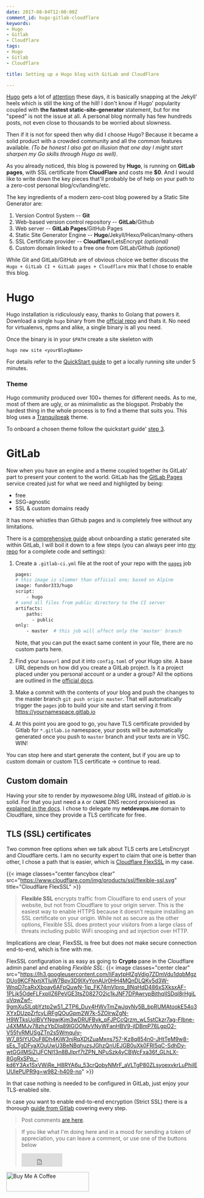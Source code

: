 ```yaml
---
date: 2017-08-04T12:00:00Z
comment_id: hugo-gitlab-cloudflare
keywords:
- Hugo
- Gitlab
- Cloudflare
tags:
- Hugo
- Gitlab
- Cloudflare

title: Setting up a Hugo blog with GitLab and CloudFlare

---
```


[Hugo](https://gohugo.io/) gets a lot of [attention](https://www.staticgen.com/hugo) these days, it is basically snapping at the Jekyll' heels which is still the king of the hill! I don't know if Hugo' popularity coupled with **the fastest static-site-generator** statement, but for me "speed" is not the issue at all. A personal blog normally has few hundreds posts, not even close to thousands to be worried about slowness.

Then if it is not for speed then why did I choose Hugo? Because it became a solid product with a crowded community and all the common features available. _(To be honest I also got an illusion that one day I might start sharpen my Go skills through Hugo as well)_.

As you already noticed, this blog is powered by **Hugo**, is running on **GitLab pages**, with SSL certificate from **CloudFlare** and costs me **$0**. And I would like to write down the key pieces that'll probably be of help on your path to a zero-cost personal blog/cv/landing/etc.

<!--more-->
The key ingredients of a modern zero-cost blog powered by a Static Site Generator are:

1. Version Control System -- **Git**
2. Web-based version control repository -- **GitLab**/Github
4. Web server -- **GitLab Pages**/GitHub Pages
3. Static Site Generator Engine -- **Hugo**/Jekyll/Hexo/Pelican/many-others
5. SSL Certificate provider -- **Cloudflare**/LetsEncrypt _(optional)_
6. Custom domain linked to a free one from GitLab/Github _(optional)_

While Git and GitLab/GitHub are of obvious choice we better discuss the `Hugo + GitLab CI + GitLab pages + Cloudflare` mix that I chose to enable this blog.

# Hugo
Hugo installation is ridiculously easy, thanks to Golang that powers it. Download a single `hugo` binary from the [official repo](https://github.com/gohugoio/hugo/releases) and thats it. No need for virtualenvs, npms and alike, a single binary is all you need.

Once the binary is in your `$PATH` create a site skeleton with
```
hugo new site <yourBlogName>
```

For details refer to the [QuickStart guide](https://gohugo.io/getting-started/quick-start/) to get a locally running site under 5 minutes.

### Theme
Hugo community produced over 100+ themes for different needs. As to me, most of them are ugly, or as minimalistic as the blogspot. Probably the hardest thing in the whole process is to find a theme that suits you. This blog uses a [Tranquilpeak](https://themes.gohugo.io/hugo-tranquilpeak-theme/) theme.

To onboard a chosen theme follow the quickstart guide' [step 3](https://gohugo.io/getting-started/quick-start/#step-3-add-a-theme).

# GitLab
Now when you have an engine and a theme coupled together its GitLab' part to present your content to the world. GitLab has the [GitLab Pages](https://about.gitlab.com/features/pages/) service created just for what we need and highligted by being: 

* free
* SSG-agnostic
* SSL & custom domains ready 

It has more whistles than Github pages and is completely free without any limitations.

There is a [comprehensive guide](https://docs.gitlab.com/ee/user/project/pages/) about onboarding a static generated site within GitLab, I will boil it down to a few steps (you can always peer into [my repo](https://gitlab.com/rdodin/netdevops.me) for a complete code and settings):

1. Create a `.gitlab-ci.yml` file at the root of your repo with the [`pages`](https://docs.gitlab.com/ce/ci/yaml/#pages) job
    ```bash
    pages:
    # this image is slimmer than official one; based on Alpine
    image: fundor333/hugo 
    script:
        - hugo
    # send all files from public directory to the CI server
    artifacts:
        paths:
          - public
    only:
        - master  # this job will affect only the 'master' branch
    ```
    Note, that you can put the exact same content in your file, there are no custom parts here.

2. Find your `baseurl` and put it into `config.toml` of your Hugo site. A base URL depends on how did you create a GitLab project. Is it a project placed under you personal account or a under a group? All the options are outlined in the [official docs](https://docs.gitlab.com/ce/user/project/pages/getting_started_part_one.html#gitlab-pages-domain).

3. Make a commit with the contents of your blog and push the changes to the master branch `git push origin master`. That will automatically trigger the `pages` job to build your site and start serving it from https://yournamespace.gitlab.io

4. At this point you are good to go, you have TLS certificate provided by Gitlab for `*.gitlab.io` namespace, your posts will be automatically generated once you push to `master` branch and your texts are in VSC. WIN! 

You can stop here and start generate the content, but if you are up to custom domain or custom TLS certificate -> continue to read.

## Custom domain
Having your site to render by _myawesome.blog_ URL instead of _gitlab.io_ is solid. For that you just need a `A` or `CNAME` DNS record provisioned as [explained in the docs](https://docs.gitlab.com/ce/user/project/pages/getting_started_part_three.html). I chose to delegate my **netdevops.me** domain to Cloudflare, since they provide a TLS certificate for free.

## TLS (SSL) certificates
Two common free options when we talk about TLS certs are LetsEncrypt and Cloudflare certs. I am no security expert to claim that one is better than other, I chose a path that is easier, which is [Cloudflare FlexSSL](https://www.cloudflare.com/ssl/) in my case.

{{< image classes="center fancybox clear" src="https://www.cloudflare.com/img/products/ssl/flexible-ssl.svg" title="Cloudflare FlexSSL" >}}

>**Flexible SSL** encrypts traffic from Cloudflare to end users of your website, but not from Cloudflare to your origin server. This is the easiest way to enable HTTPS because it doesn’t require installing an SSL certificate on your origin. While not as secure as the other options, Flexible SSL does protect your visitors from a large class of threats including public WiFi snooping and ad injection over HTTP.

Implications are clear, FlexSSL is free but does not make secure connection end-to-end, which is fine with me.

FlexSSL configuration is as easy as going to **Crypto** pane in the Cloudflare admin panel and enabling _Flexible SSL_:
{{< image classes="center clear" src="https://lh3.googleusercontent.com/IiFaytpHlZgVdig7ZDmVdu1dqbMgzDUo9KCFNxtjXTluW7Bpv3D9lXyYonAUr0HH4MQnDLQKv5d3W-WnqD7caRxXboay6AFpQuwN-1ip_FK74mVIprp_8NqHdD486xSXksxAF-1PLjk5OdeFLFxpIlZ6PeVGE3tsZ0827O2ic1kJNF7DPAwrypBjthqIISDql8rHgiLuVqwZwf-9gmXuSlLqbYztp2w51_ZTP6_Duy4HWvTmZwJqyNy5B_bpRUMAtookE54o3XYxDUzpZrfcyLiRFgQOuGpm2W7k-5ZOlrwZgN-H9WTksUoIBVYNgwjKjm3wDRUFByk_pFJPCcQrzm_wL5stCkzr7ag-FIbne-J4XMMJv78zhzYbDlq89IGOOMyVNyWFanHBV9-jIDBmP76LgpO2-V55fvRMUSgZTn2s5Wmquly-W7_85IYUOuF8Dh4KjW3njRqXDtZuaMxns757-Kz8q854n0-JHtTeM9w8-sEs_TgDFyaXOuUwU3BeNBqhuzsJGhzQnUEJGB0uXk0FRI5qC-SdhDy-wtGGiIMSjZIJFCNl13n8BJIprf7tZPN_NPuSzk4yCBWcFxa36f_GLhLX-8GgRxSPp_-kd6Y3Ax1SxVWiRe_H8RYA6u_53crQobyNMrF_aVLTgP80ZLsyoexvkrLuPhiIEUUlePUPR9g=w982-h409-no" >}}

In that case nothing is needed to be configured in GitLab, just enjoy your TLS-enabled site.

In case you want to enable end-to-end encryption (Strict SSL) there is a thorough [guide from Gitlab](https://about.gitlab.com/2017/02/07/setting-up-gitlab-pages-with-cloudflare-certificates/) covering every step.


> Post comments [are here](https://gitlab.com/rdodin/netdevops.me/issues/3).

> If you like what I'm doing here and in a mood for sending a token of appreciation, you can leave a comment, or use one of the buttons below  
> <iframe src="https://github.com/sponsors/hellt/button" title="Sponsor hellt" height="35" width="107" style="border: 0;"></iframe>
<a href="https://www.buymeacoffee.com/ntdvps" target="_blank"><img src="https://cdn.buymeacoffee.com/buttons/lato-orange.png" alt="Buy Me A Coffee" style="height: 51px !important;width: 217px !important;" ></a>